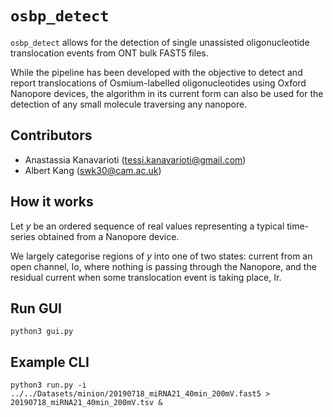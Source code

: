 # `osbp_detect`

`osbp_detect` allows for the detection of single unassisted oligonucleotide translocation events from ONT bulk FAST5 files. 

While the pipeline has been developed with the objective to detect and report translocations of Osmium-labelled oligonucleotides using Oxford Nanopore devices, the algorithm in its current form can also be used for the detection of any small molecule traversing any nanopore.

## Contributors

- Anastassia Kanavarioti (tessi.kanavarioti@gmail.com)
- Albert Kang (swk30@cam.ac.uk) 

## How it works

Let *y* be an ordered sequence of real values representing a typical time-series obtained from a Nanopore device. 

We largely categorise regions of *y* into one of two states: current from an open channel, Io, where nothing is passing through the Nanopore, and the residual current when some translocation event is taking place, Ir. 

## Run GUI

```python3 gui.py```

## Example CLI

```python3 run.py -i ../../Datasets/minion/20190718_miRNA21_40min_200mV.fast5 > 20190718_miRNA21_40min_200mV.tsv &```
